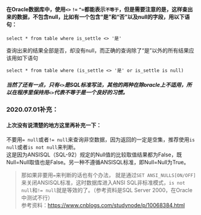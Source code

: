 #### 在Oracle数据库中，使用`<>` `!=` `^=`都能表示`不等于`，但是需要注意的是，这样查出来的数据，不包含null，比如有一个包含“是”和“否”以及null的字段，用以下语句：
```
select * from table where is_settle <> '是'
```
查询出来的结果全部是否，却没有null，而正确的查询除了“是”以外的所有结果应该用如下语句
```
select * from table where (is_settle <> '是' or is_settle is null)
```

##### 当然了还有一点，只有`<>`是SQL标准写法，其他的两种在除oracle上不适用，所以在程序里保持用`<>`代表不等于是一个良好的习惯。

### 2020.07.01补充：
#### 上次没有说清楚的地方这里再补充一下：
不要用`= null`或者`!= null`来查询非空数据，因为返回的一定是空集，推荐使用`is null`或者`is not null`来判断。  
这是因为ANSISQL（SQL-92）规定的Null值的比较取值结果都为False，既Null=Null取值也是False。另一种不遵循ANSISQL标准，即Null=Null为True。  
> 那如果非要用`=`来判断的话也有个办法， 就是通过`SET ANSI_NULLS[ON/OFF]`来关闭ANSISQL标准，这时数据库进入ANSI SQL非标准模式，`is not null`和`!= null`就是等效的了。（参考资料是SQL Server 2000，在Oracle中测试不行）  
参考资料：https://www.cnblogs.com/studynode/p/10068384.html

